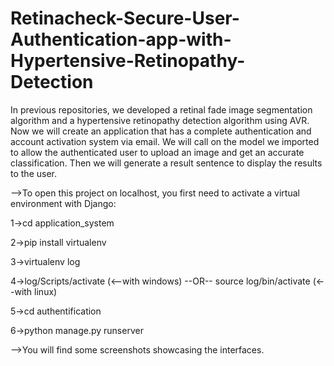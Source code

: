 # Retinacheck-Secure-User-Authentication-app-with-Hypertensive-Retinopathy-Detection
In previous repositories, we developed a retinal fade image segmentation algorithm and a hypertensive retinopathy detection algorithm using AVR. Now we will create an application that has a complete authentication and account activation system via email. We will call on the model we imported to allow the authenticated user to upload an image and get an accurate classification. Then we will generate a result sentence to display the results to the user.

-->To open this project on localhost, you first need to activate a virtual environment with Django:

1->cd application_system

2->pip install virtualenv

3->virtualenv log

4->log/Scripts/activate   (<--with windows)    --OR--     source log/bin/activate     (<--with linux)

5->cd authentification 

6->python manage.py runserver

-->You will find some screenshots showcasing the interfaces.

